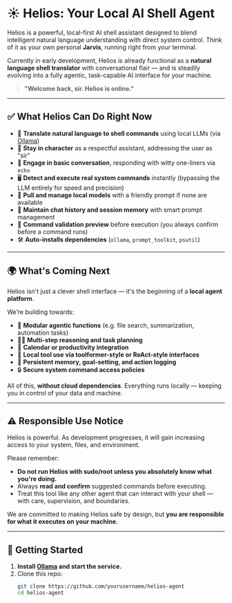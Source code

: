 # ☀️ Helios: Your Local AI Shell Agent

Helios is a powerful, local-first AI shell assistant designed to blend intelligent natural language understanding with direct system control. Think of it as your own personal **Jarvis**, running right from your terminal.

Currently in early development, Helios is already functional as a **natural language shell translator** with conversational flair — and is steadily evolving into a fully agentic, task-capable AI interface for your machine.

> **"Welcome back, sir. Helios is online."**

---

## ✅ What Helios Can Do Right Now

- 🧠 **Translate natural language to shell commands** using local LLMs (via [Ollama](https://ollama.com))
- 🎩 **Stay in character** as a respectful assistant, addressing the user as "sir"
- 💬 **Engage in basic conversation**, responding with witty one-liners via `echo`
- 🖥️ **Detect and execute real system commands** instantly (bypassing the LLM entirely for speed and precision)
- 💾 **Pull and manage local models** with a friendly prompt if none are available
- 📜 **Maintain chat history and session memory** with smart prompt management
- 🧪 **Command validation preview** before execution (you always confirm before a command runs)
- 🛠️ **Auto-installs dependencies** (`ollama`, `prompt_toolkit`, `psutil`)

---

## 🌍 What's Coming Next

Helios isn't just a clever shell interface — it's the beginning of a **local agent platform**.

We’re building towards:

- 🧩 **Modular agentic functions** (e.g. file search, summarization, automation tasks)
- 🕵️‍♂️ **Multi-step reasoning and task planning**
- 📅 **Calendar or productivity integration**
- 🧠 **Local tool use via toolformer-style or ReAct-style interfaces**
- 🪪 **Persistent memory, goal-setting, and action logging**
- 🔒 **Secure system command access policies**

All of this, **without cloud dependencies**. Everything runs locally — keeping you in control of your data and machine.

---

## ⚠️ Responsible Use Notice

Helios is powerful. As development progresses, it will gain increasing access to your system, files, and environment.

Please remember:

- **Do not run Helios with sudo/root unless you absolutely know what you're doing.**
- Always **read and confirm** suggested commands before executing.
- Treat this tool like any other agent that can interact with your shell — with care, supervision, and boundaries.

We are committed to making Helios safe by design, but **you are responsible for what it executes on your machine.**

---

## 🚀 Getting Started

1. **Install [Ollama](https://ollama.com) and start the service.**
2. Clone this repo:
   ```bash
   git clone https://github.com/yourusername/helios-agent
   cd helios-agent
